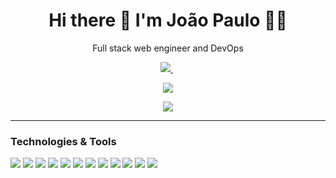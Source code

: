 <h1 align='center'>
  Hi there 👋 I'm João Paulo 👨‍💻
</h1>

<p align='center'>
  Full stack web engineer and DevOps
</p>

<p align='center'>
  <a href="https://www.linkedin.com/in/joaopaulofdsilva/">
    <img src="https://img.shields.io/badge/linkedin-%230077B5.svg?&style=for-the-badge&logo=linkedin&logoColor=white" />
  </a>&nbsp;
</p>
<p align='center'>
  <a href="https://github.com/joaopauloufal/github-readme-stats">
    <img align="center" src="https://github-readme-stats.vercel.app/api?username=joaopauloufal&count_private=true&show_icons=true" />
  </a>
</p>
<p align='center'>
  <a href="https://github.com/joaopauloufal/github-readme-stats">
    <img align="center" src="https://github-readme-stats.vercel.app/api/top-langs/?username=joaopauloufal&langs_count=10&layout=compact&hide=lex,shell,blade" />
  </a>
</p>

---
### Technologies & Tools
![](https://img.shields.io/badge/Code-Flutter-informational?style=flat&logo=flutter&logoColor=white&color=3498db)
![](https://img.shields.io/badge/Code-Dart-informational?style=flat&logo=dart&logoColor=white&color=3498db)
![](https://img.shields.io/badge/Code-Django-informational?style=flat&logo=django&logoColor=white&color=3498db)
![](https://img.shields.io/badge/Code-JavaScript-informational?style=flat&logo=javascript&logoColor=white&color=3498db)
![](https://img.shields.io/badge/Code-Python-informational?style=flat&logo=python&logoColor=white&color=3498db)
![](https://img.shields.io/badge/Code-PHP-informational?style=flat&logo=php&logoColor=white&color=3498db)
![](https://img.shields.io/badge/Code-Laravel-informational?style=flat&logo=laravel&logoColor=white&color=3498db)
![](https://img.shields.io/badge/OS-Linux-informational?style=flat&logo=linux&logoColor=white&color=3498db)
![](https://img.shields.io/badge/Database-MySql-informational?style=flat&logo=mysql&logoColor=white&color=3498db)
![](https://img.shields.io/badge/Database-PostgresSql-informational?style=flat&logo=postgresql&logoColor=white&color=3498db)
![](https://img.shields.io/badge/Tools-Docker-informational?style=flat&logo=docker&logoColor=white&color=3498db)
![](https://img.shields.io/badge/Tools-TypeScript-informational?style=flat&logo=typescript&logoColor=white&color=3498db)

<!--
**joaopauloufal/joaopauloufal** is a ✨ _special_ ✨ repository because its `README.md` (this file) appears on your GitHub profile.

Here are some ideas to get you started:

- 🔭 I’m currently working on ...
- 🌱 I’m currently learning ...
- 👯 I’m looking to collaborate on ...
- 🤔 I’m looking for help with ...
- 💬 Ask me about ...
- 📫 How to reach me: ...
- 😄 Pronouns: ...
- ⚡ Fun fact: ...
-->
